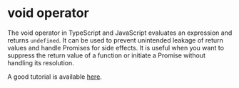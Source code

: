 # void operator

The void operator in TypeScript and JavaScript evaluates an expression and
returns `undefined`. It can be used to prevent unintended leakage of return
values and handle Promises for side effects. It is useful when you want to
suppress the return value of a function or initiate a Promise without handling
its resolution.

A good tutorial is available
[here](https://typescript.tv/new-features/the-void-operator-in-typescript-and-javascript/).
